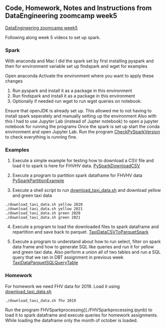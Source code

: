 ## Code, Homework, Notes and Instructions from DataEngineering zoomcamp week5

[DataEngineering zoomcamp week5](https://github.com/DataTalksClub/data-engineering-zoomcamp/tree/main/05-batch) 
<br/>

Following along week 5 videos to set up spark. 

### Spark
With anaconda and Mac I did the spark set by first installing pyspark and then for environment variable set up findspark and wget for examples

Open anaconda
Activate the environment where you want to apply these changes
1. Run pyspark and install it as a package in this environment <br/>
2. Run findspark and install it as a package in this environment<br/>
3. Optionally if needed run wget to run wget queries on notebook.

Ensure that openJDK is already set up. This allowed me to not having to install spark seperately and manually setting up the environment
Also with this I had to use Jupyter Lab (instead of Jupter notebook) to open a jupyter notebook for running the programs
Once the spark is set up start the conda environment and open Jupyter Lab. 
Run the program [CheckPySparkVersion](./CheckPySparkVersion.ipynb) to check everything is running fine.

### Examples

1. Execute a simple example for testing how to download a CSV file and load it to spark is here for FHVHV data. [PySparkDownloadCSV](./PySparkDownloadCSV.ipynb) 

2. Execute a program to partition spark dataframe for FHVHV data [PySparkPartitionExample](./PySparkPartitionExample.ipynb) 

3. Execute a shell script to run [download_taxi_data.sh](./download_taxi_data.sh) and download yellow and green taxi data
```
./download_taxi_data.sh yellow 2020
./download_taxi_data.sh yellow 2021
./download_taxi_data.sh green 2020
./download_taxi_data.sh green 2021
```
4. Execute a program to load the downloaded files to spark dataframe and repartition and save back to parquet. [TaxiDataCSVToParquetSpark](./TaxiDataCSVToParquetSpark.ipynb) 

5. Execute a program to understand about how to run select, filter on spark data frame and how to generate SQL like queries and run it for yellow and green taxi data. Also perform a union all of two tables and run a SQL query that we ran in DBT assignment in previous week [TaxiDataParquetSQLQueryTable](./TaxiDataParquetSQLQueryTable.ipynb) 

### Homework

For homework we need FHV data for 2019. Load it using [download_taxi_data.sh](./download_taxi_data.sh)
```
./download_taxi_data.sh fhv 2019
```

Run the program FHVSparkprocessing](./FHVSparkprocessing.ipynb) to load it to spark dataframe and execute queries for homework assignments. While loading the dataframe only the month of october is loaded. 

